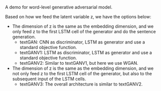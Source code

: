 A demo for word-level generative adversarial model.

Based on how we feed the latent variable z, we have the options below:
* The dimension of z is the same as the embedding dimension, and we only feed z to the first LSTM cell of the generator and do the sentence generation.
    * textGAN: CNN as discriminator, LSTM as generator and use a standard objective function.
    * textGANV1: LSTM as discriminator, LSTM as generator and use a standard objective function.
    * textGANV2: Similar to textGANV1, but here we use WGAN.
* The dimension of z is the same as the embedding dimension, and we not only feed z to the first LSTM cell of the generator, but also to the subsequent input of the LSTM cells.
    * textGANV3: The overall architecture is similar to textGANV2.
